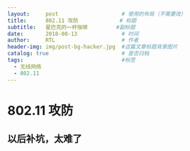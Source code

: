 ```yaml
---
layout:     post                    # 使用的布局（不需要改）
title:      802.11 攻防             # 标题
subtitle:   星巴克的一杯咖啡         #副标题
date:       2018-08-13              # 时间
author:     RTL                     # 作者
header-img: img/post-bg-hacker.jpg  #这篇文章标题背景图片
catalog: true                       # 是否归档
tags:                               #标签
  - 无线网络
  - 802.11
---
```


# 802.11 攻防

## 以后补坑，太难了